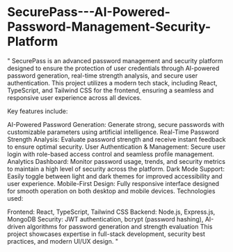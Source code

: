 # SecurePass---AI-Powered-Password-Management-Security-Platform
" SecurePass is an advanced password management and security platform designed to ensure the protection of user credentials through AI-powered password generation, real-time strength analysis, and secure user authentication. This project utilizes a modern tech stack, including React, TypeScript, and Tailwind CSS for the frontend, ensuring a seamless and responsive user experience across all devices.

Key features include:

AI-Powered Password Generation: Generate strong, secure passwords with customizable parameters using artificial intelligence.
Real-Time Password Strength Analysis: Evaluate password strength and receive instant feedback to ensure optimal security.
User Authentication & Management: Secure user login with role-based access control and seamless profile management.
Analytics Dashboard: Monitor password usage, trends, and security metrics to maintain a high level of security across the platform.
Dark Mode Support: Easily toggle between light and dark themes for improved accessibility and user experience.
Mobile-First Design: Fully responsive interface designed for smooth operation on both desktop and mobile devices.
Technologies used:

Frontend: React, TypeScript, Tailwind CSS
Backend: Node.js, Express.js, MongoDB
Security: JWT authentication, bcrypt (password hashing), AI-driven algorithms for password generation and strength evaluation
This project showcases expertise in full-stack development, security best practices, and modern UI/UX design. "
